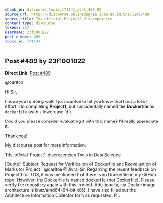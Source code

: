 ```yaml
---
chunk_id: discourse_topic_171141_post_489_00
source_url: https://discourse.onlinedegree.iitm.ac.in/t/171141/489
source_title: Tds-official-Project1-discrepencies
content_type: discourse
tokens: 257
username: 23f1001822
post_number: 489
topic_id: 171141
---
```


## Post #489 by 23f1001822

**Direct Link**: [Post #489](https://discourse.onlinedegree.iitm.ac.in/t/171141/489)

@carlton

Hi Sir,

I hope you’re doing well. I just wanted to let you know that I put a lot of effort into completing **Project1**, but I accidentally named the **Dockerfile** as `dockerfile` (with a lowercase ‘d’).

Could you please consider evaluating it with that name? I’d really appreciate it.

Thank you!

My discourse post for more information:

Tds-official-Project1-discrepencies Tools in Data Science
 
 [Quote]: 
 Subject: Request for Verification of Dockerfile and Reevaluation of Marks for Project 1 
@carlton @Jivraj 
Sir, 
Regarding the recent feedback on Project 1 for TDS, it was mentioned that there is no Dockerfile in my GitHub repo. However, the Dockerfile is named dockerfile (not Dockerfile). Please verify the repository again with this in mind. 
Additionally, my Docker image architecture is linux/amd64 (64-bit x86). I have also filled out the Architecture Information Collector form as requested. 
P…

